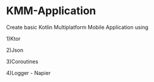 # KMM-Application


Create basic Kotlin Multiplatform Mobile Application using 

1)Ktor

2)Json

3)Coroutines

4)Logger - Napier
